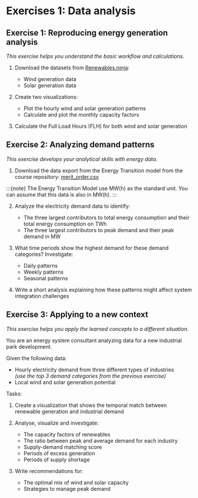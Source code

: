 # Exercises 1: Data analysis

## Exercise 1: Reproducing energy generation analysis
*This exercise helps you understand the basic workflow and calculations.*

1. Download the datasets from [Renewables.ninja](https://renewables.ninja/):
   - Wind generation data 
   - Solar generation data 

2. Create two visualizations:
   - Plot the hourly wind and solar generation patterns
   - Calculate and plot the monthly capacity factors
   
3. Calculate the Full Load Hours (FLH) for both wind and solar generation

## Exercise 2: Analyzing demand patterns
*This exercise develops your analytical skills with energy data.*

1. Download the data export from the Energy Transition model from the course repository: [merit_order.csv](https://github.com/thesethtruth/esi-course-utwente/blob/main/esi-modelling-workshop/data/merit_order.csv)

:::{note}
The Energy Transition Model use MW(h) as the standard unit. You can assume that this data is also in MW(h).
:::

2. Analyze the electricity demand data to identify:
   - The three largest contributors to total energy consumption and their total energy consumption on TWh
   - The three largest contributors to peak demand and their peak demand in MW

3. What time periods show the highest demand for these demand categories? Investigate:
   - Daily patterns
   - Weekly patterns
   - Seasonal patterns

4. Write a short analysis explaining how these patterns might affect system integration challenges

## Exercise 3: Applying to a new context
*This exercise helps you apply the learned concepts to a different situation.*

You are an energy system consultant analyzing data for a new industrial park development.

Given the following data:
- Hourly electricity demand from three different types of industries  
  *(use the top 3 demand categories from the previous exercise)*
- Local wind and solar generation potential

Tasks:
1. Create a visualization that shows the temporal match between renewable generation and industrial demand

2. Analyse, visualize and investigate:
   - The capacity factors of renewables
   - The ratio between peak and average demand for each industry
   - Supply-demand matching score
   - Periods of excess generation
   - Periods of supply shortage

3. Write recommendations for:
   - The optimal mix of wind and solar capacity
   - Strategies to manage peak demand
